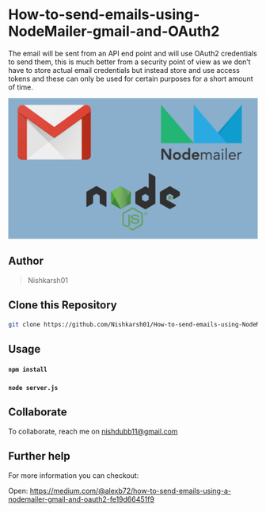 # How-to-send-emails-using-NodeMailer-gmail-and-OAuth2

The email will be sent from an API end point and will use OAuth2 credentials to send them, this is much better from a security point of view as we don’t have to store actual email credentials but instead store and use access tokens and these can only be used for certain purposes for a short amount of time.

![nodemailer, gmail and node logo](images/1.jpeg)

## Author
> Nishkarsh01

## Clone this Repository

```bash
git clone https://github.com/Nishkarsh01/How-to-send-emails-using-NodeMailer-gmail-and-OAuth2.git
```

## Usage

#### `npm install`

#### `node server.js`

## Collaborate
To collaborate, reach me on [nishdubb11@gmail.com]()


## Further help
For more information you can checkout:

Open:
https://medium.com/@alexb72/how-to-send-emails-using-a-nodemailer-gmail-and-oauth2-fe19d66451f9

